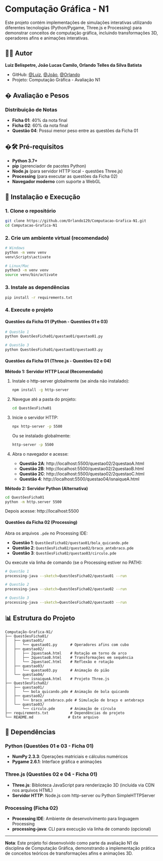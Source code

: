 # Computação Gráfica - N1

Este projeto contém implementações de simulações interativas utilizando diferentes tecnologias (Python/Pygame, Three.js e Processing) para demonstrar conceitos de computação gráfica, incluindo transformações 3D, operadores afins e animações interativas.

## 👨‍💻 Autor

**Luiz Belispetre, João Lucas Camilo, Orlando Telles da Silva Batista**
- GitHub: [@Luiz](https://github.com/K4L1B3), [@João](https://github.com/joaolucascamilo), [@Orlando](https://github.com/Orlando129)
- Projeto: Computação Gráfica - Avaliação N1

## � Avaliação e Pesos

### Distribuição de Notas
- **Ficha 01**: 40% da nota final
- **Ficha 02**: 60% da nota final
- **Questão 04**: Possui menor peso entre as questões da Ficha 01

## �🛠️ Pré-requisitos

- **Python 3.7+**
- **pip** (gerenciador de pacotes Python)
- **Node.js** (para servidor HTTP local - questões Three.js)
- **Processing** (para executar as questões da Ficha 02)
- **Navegador moderno** com suporte a WebGL

## 🚀 Instalação e Execução

### 1. Clone o repositório
```bash
git clone https://github.com/Orlando129/Computacao-Grafica-N1.git
cd Computacao-Grafica-N1
```

### 2. Crie um ambiente virtual (recomendado)
```bash
# Windows
python -m venv venv
venv\Scripts\activate

# Linux/Mac
python3 -m venv venv
source venv/bin/activate
```

### 3. Instale as dependências
```bash
pip install -r requirements.txt
```

### 4. Execute o projeto

#### Questões da Ficha 01 (Python - Questões 01 e 03)
```bash
# Questão 1
python QuestõesFicha01/questao01/questao01.py

# Questão 3
python QuestõesFicha01/questao03/questao03.py
```

#### Questões da Ficha 01 (Three.js - Questões 02 e 04)

**Método 1: Servidor HTTP Local (Recomendado)**

1. Instale o http-server globalmente (se ainda não instalado):
   ```bash
   npm install -g http-server
   ```

2. Navegue até a pasta do projeto:
   ```bash
   cd QuestõesFicha01
   ```

3. Inicie o servidor HTTP:
   ```bash
   npx http-server -p 5500
   ```
   
   Ou se instalado globalmente:
   ```bash
   http-server -p 5500
   ```

4. Abra o navegador e acesse:
   - **Questão 2A**: http://localhost:5500/questao02/2questaoA.html
   - **Questão 2B**: http://localhost:5500/questao02/2questaoB.html
   - **Questão 2C**: http://localhost:5500/questao02/2questaoC.html
   - **Questão 4**: http://localhost:5500/questao04/isnaiqueA.html

**Método 2: Servidor Python (Alternativa)**

```bash
cd QuestõesFicha01
python -m http.server 5500
```

Depois acesse: http://localhost:5500

#### Questões da Ficha 02 (Processing)
Abra os arquivos `.pde` no Processing IDE:
- **Questão 1**: `QuestõesFicha02/questao01/bola_quicando.pde`
- **Questão 2**: `QuestõesFicha02/questao02/braco_antebraco.pde`
- **Questão 3**: `QuestõesFicha02/questao03/circulo.pde`

Ou execute via linha de comando (se o Processing estiver no PATH):
```bash
# Questão 1
processing-java --sketch=QuestõesFicha02/questao01 --run

# Questão 2
processing-java --sketch=QuestõesFicha02/questao02 --run

# Questão 3
processing-java --sketch=QuestõesFicha02/questao03 --run
```

## 📊 Estrutura do Projeto

```
Computação-Grafica-N1/
├── QuestõesFicha01/
│   ├── questao01/
│   │   └── questao01.py      # Operadores afins com cubo
│   ├── questao02/
│   │   ├── 2questaoA.html    # Rotação em torno de arco
│   │   ├── 2questaoB.html    # Transformações em sequência
│   │   └── 2questaoC.html    # Reflexão e rotação
│   ├── questao03/
│   │   └── questao03.py      # Animação do pião
│   └── questao04/
│       └── isnaiqueA.html    # Projeto Three.js
├── QuestõesFicha02/
│   ├── questao01/
│   │   └── bola_quicando.pde # Animação de bola quicando
│   ├── questao02/
│   │   └── braco_antebraco.pde # Simulação de braço e antebraço
│   └── questao03/
│       └── circulo.pde       # Animação de círculo
├── requirements.txt          # Dependências do projeto
└── README.md                # Este arquivo
```

## 🔧 Dependências

### Python (Questões 01 e 03 - Ficha 01)
- **NumPy 2.3.3**: Operações matriciais e cálculos numéricos
- **Pygame 2.6.1**: Interface gráfica e animações

### Three.js (Questões 02 e 04 - Ficha 01)
- **Three.js**: Biblioteca JavaScript para renderização 3D (incluída via CDN nos arquivos HTML)
- **Servidor HTTP**: Node.js com http-server ou Python SimpleHTTPServer

### Processing (Ficha 02)
- **Processing IDE**: Ambiente de desenvolvimento para linguagem Processing
- **processing-java**: CLI para execução via linha de comando (opcional)

---

**Nota**: Este projeto foi desenvolvido como parte da avaliação N1 da disciplina de Computação Gráfica, demonstrando a implementação prática de conceitos teóricos de transformações afins e animações 3D.